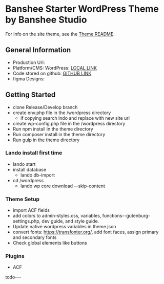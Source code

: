 # Banshee Starter WordPress Theme by Banshee Studio

For info on the site theme, see the [Theme README](wordpress/wp-content/themes/bansheeStarter/README.md).

## General Information

- Production Url:
- Platform/CMS: WordPress: [LOCAL LINK](liz.lndo)
- Code stored on github: [GITHUB LINK](https://github.com/kendrak922/liz-schreiber)
- figma Designs:


## Getting Started

- clone Release/Develop branch
- create env.php file in the /wordpress directory
  - if copying search lndo and replace with new site url
- create wp-config.php file in the /wordpress directory
- Run npm install in the theme directory
- Run composer install in the theme directory
- Run gulp in the theme directory

### Lando install first time

- lando start
- install database
  - lando db-import <name>
- cd /wordpress
  - lando wp core download --skip-content

### Theme Setup
- import ACF fields
- add colors to admin-styles.css, variables, functions--gutenburg-settings.php, dev guide, and style guide.
- Update native wordpress variables in theme.json
- convert fonts: https://transfonter.org/, add font faces, assign primary and secondary fonts
- Check global elements like buttons


### Plugins
- ACF

todo---
